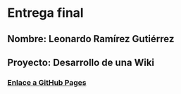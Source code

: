 # Entrega final 

## Nombre: Leonardo Ramírez Gutiérrez
## Proyecto: Desarrollo de una Wiki
### [Enlace a GitHub Pages](https://leeondechino.github.io/RockBandsWiki/)

